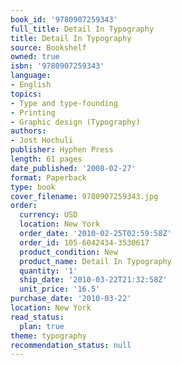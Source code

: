 ```yaml
---
book_id: '9780907259343'
full_title: Detail In Typography
title: Detail In Typography
source: Bookshelf
owned: true
isbn: '9780907259343'
language:
- English
topics:
- Type and type-founding
- Printing
- Graphic design (Typography)
authors:
- Jost Hochuli
publisher: Hyphen Press
length: 61 pages
date_published: '2008-02-27'
format: Paperback
type: book
cover_filename: 9780907259343.jpg
order:
  currency: USD
  location: New York
  order_date: '2010-02-25T02:59:58Z'
  order_id: 105-6042434-3530617
  product_condition: New
  product_name: Detail In Typography
  quantity: '1'
  ship_date: '2010-03-22T21:32:58Z'
  unit_price: '16.5'
purchase_date: '2010-03-22'
location: New York
read_status:
  plan: true
theme: typography
recommendation_status: null
---
```


